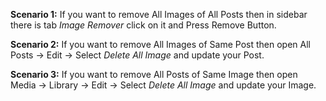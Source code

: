 **Scenario 1:**
If you want to remove All Images of All Posts then in sidebar there is tab _Image Remover_ click on it and Press Remove Button.

**Scenario 2:**
If you want to remove All Images of Same Post then open All Posts -> Edit -> Select _Delete All Image_ and update your Post.

**Scenario 3:**
If you want to remove All Posts of Same Image then open Media -> Library -> Edit -> Select _Delete All Image_ and update your Image.
